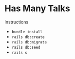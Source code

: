 # Has Many Talks

Instructions

* `bundle install`
* `rails db:create`
* `rails db:migrate`
* `rails db:seed`
* `rails s`
